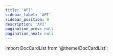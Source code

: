 ```yaml
---
title: 'API'
sidebar_label: 'API'
sidebar_position: 9
description: 'API'
pagination_prev: null
pagination_next: null
---
```


import DocCardList from '@theme/DocCardList';

<DocCardList />
